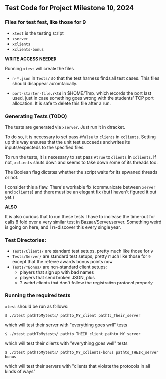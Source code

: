 ## Test Code for Project Milestone 10, 2024

### Files for test fest, like those for 9

- `xtest` is the testing script 
- `xserver` 
- `xclients`
- `xclients-bonus`

**WRITE ACCESS NEEDED**

Running `xtest` will create the files 

- `n-*.json` in `Tests/` so that the test harness finds all test cases.
  This files should disappear automtaically. 

- `port-starter-file.rktd` in $HOME/Tmp, which records the port last used, 
  just in case something goes wrong with the students' TCP port allocation.
  It is safe to delete this file after a run.  

### Generating Tests (TODO) 

The tests are generated via `xserver`. Just run it in drracket. 

To do so, it is necessary to set pass `#false` to `clients` in
`xclients`. Setting up this way ensures that the unit test succeeds
and writes its inputs/expecteds to the specified files. 

To run the tests, it is necessary to set pass `#true` to `clients` in
`xclients`. If not, `xclients` shuts down and seems to take down some
of its threads too. 

The Boolean flag dictates whether the script waits for its spwaned
threads or not. 

I consider this a flaw. There's workable fix (communicate between `xerver`
and `xclients`) and there must be an elegant fix (but I haven't figured it
out yet.)

**ALSO**

It is also curious that to run these tests I have to increase the time-out
for calls 8 fold over a very similar test in Bazaar/Server/server. Something
weird is going on here, and I re-discover this every single year. 


### Test Directories:

- `Tests/Clients/` are standard test setups, pretty much like those for `9`
- `Tests/Server/` are standard test setups, pretty much like those for `9`
  except that the referee awards bonus points now 
- `Tests/*Bonus/` are non-standard client setups:
  - players that sign up with bad names
  - players that send broken JSON, plus
  - 2 weird clients that don't follow the registration protocol properly 
  
### Running the required tests

`xtest` should be run as follows: 

```
$ ./xtest pathToMytests/ pathto_MY_client pathto_Their_server 
```
which will test their server with "everything goes well" tests

```
$ ./xtest pathToMytests/ pathto_THEIR_client pathto_MY_server 
```
which will test their clients with "everything goes well" tests

```
$ ./xtest pathToMytests/ pathto_MY_xclients-bonus pathto_THEIR_server bonus 
```
which will test their servers with "clients that violate the protocols
in all kinds of ways" 
